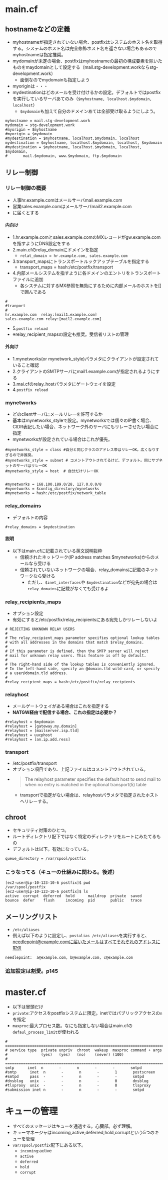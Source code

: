 # main.cf
## hostnameなどの定義
- myhostnameが指定されていない場合、postfixはシステムのホスト名を取得する。システムのホスト名は完全修飾ホスト名を返さない場合もあるのでmyhostnameは指定推奨。
- mydomainが未定の場合、postfixはmyhostnameの最初の構成要素を除いたものをmaydomainとして設定する（mail.stg-development.workならstg-development.work）
  - 面倒なのでmydomainも指定しよう
- myoriginは・・・
- mydestinationはどのメールを受け付けるかの設定。デフォルトではpostfixを実行しているサーバあてのみ（`$myhostname, localhost.$mydomain, localhost`）
  - `$mydomain`も加えて自分のドメインあては全部受け取るようにしよう。
```
myhostname = mail.stg-development.work
mydomain = stg-development.work
#myorigin = $myhostname
#myorigin = $mydomain
#mydestination = $myhostname, localhost.$mydomain, localhost
mydestination = $myhostname, localhost.$mydomain, localhost, $mydomain
#mydestination = $myhostname, localhost.$mydomain, localhost, $mydomain,
#       mail.$mydomain, www.$mydomain, ftp.$mydomain
```

## リレー制御
### リレー制御の概要
- 人事hr.example.comはメールサーバmail.example.com
- 営業sales.example.comはメールサーバmail2.example.com
- に届くとする
#### 内向け
- 1.hr.example.comとsales.example.comのMXレコードがgw.example.comを指すようにDNS設定をする
- 2.main.cfのrelay_domainにドメインを指定
  - `relat_domain = hr.example.com, sales.example.com`
- 3.transport_mapsにトランスポートルックアップテーブルを指定する
  - transport_maps = hash:/etc/postfix/transport
- 4.内部メールシステムを指すように各ドメインのエントリをトランスポートファイルに追加
  - 各システムに対するMX参照を無効にするために内部メールのホストを[]で囲んである
```
#
#tranport
#
hr.example.com  relay:[mail1.example.com]
sales.example.com relay:[mail2.example.com]
```
- 5.`postfix reload`
- ※relay_recipient_mapsの設定も推奨。受信者リストの管理

#### 外向け
- 1.mynetworks(or mynetwork_style)パラメタにクライアントが設定されていること確認
- 2.クライアントのSMTPサーバにmail1.example.comが指定されるようにする
- 3.mai.cfのrelay_hostパラメタにゲートウェイを設定
- 4.`postfix reload`


### mynetworks
- どのclientサーバにメールリレーを許可するか
- 基本はmynetworks_styleで設定。mynetworksでは個々のIP書く場合、CIDR表記したい場合、ネットワーク外のサーバにもリレーさせたい場合に指定
- mynetworksが設定されている場合はこれが優先。
```
#mynetworks_style = class #自分と同じクラスのアドレス帯はリレーOK。広くなりすぎるので非推奨。
#mynetworks_style = subnet # コメントアウトされてるけど、デフォルト。同じサブネットのサーバはリレーOK
#mynetworks_style = host  # 自分だけリレーOK


#mynetworks = 168.100.189.0/28, 127.0.0.0/8
#mynetworks = $config_directory/mynetworks
#mynetworks = hash:/etc/postfix/network_table
```

### relay_domains
- デフォルトの内容
```
#relay_domains = $mydestination
```
#### 説明
- 以下はmain.cfに記載されている英文説明抜粋
  - 信頼されたネットワーク(IP address matches $mynetworks)からのメールなら受ける
  - 信頼されていないネットワークの場合、relay_domainsに記載のネットワークなら受ける
    - ただし、`$inet_interfaces`や `$mydestination`などが宛先の場合は`relay_domains`に記載がなくても受けるよ

### relay_recipients_maps
- オプション設定
- 有効にすると/etc/postfix/relay_recipientsにある宛先しかリレーしないよ
```
# REJECTING UNKNOWN RELAY USERS
#
# The relay_recipient_maps parameter specifies optional lookup tables
# with all addresses in the domains that match $relay_domains.
#
# If this parameter is defined, then the SMTP server will reject
# mail for unknown relay users. This feature is off by default.
#
# The right-hand side of the lookup tables is conveniently ignored.
# In the left-hand side, specify an @domain.tld wild-card, or specify
# a user@domain.tld address.
#
#relay_recipient_maps = hash:/etc/postfix/relay_recipients
```
### relayhost
- メールゲートウェイがある場合はこれを指定する
- **NATGW経由で配信する場合、これの指定は必要か？**
```
#relayhost = $mydomain
#relayhost = [gateway.my.domain]
#relayhost = [mailserver.isp.tld]
#relayhost = uucphost
#relayhost = [an.ip.add.ress]
```

### transport
- /etc/postfix/transport
- オプション項目であり、上記ファイルはコメントアウトされている。
- >The relayhost parameter specifies the default host to send mail to when no entry is matched in the optional transport(5) table
  - transportで指定がない場合は、relayhostパラメタで指定されたホストへリレーする。

## chroot
- セキュリティ対策のひとつ。
- ルートディレクトリ配下ではなく特定のディレクトリをルートにみたてるもの
- デフォルトは以下。有効になっている。
```
queue_directory = /var/spool/postfix
```

### こうなってる（キューの仕組みに関わる。後述）
```
[ec2-user@ip-10-123-10-6 postfix]$ pwd
/var/spool/postfix
[ec2-user@ip-10-123-10-6 postfix]$ ls
active  corrupt  deferred  hold      maildrop  private  saved
bounce  defer    flush     incoming  pid       public   trace
```

## メーリングリスト
- `/etc/aliases`
- 例えば以下のように設定し、`postalias /etc/aliases`を実行すると、needlepoint@example.comに届いたメールはすべてそれぞれのアドレスに配信
```
needlepoint:  a@example.com, b@example.com, c@example.com
```
### 追加設定は割愛。p145

# master.cf
- 以下は冒頭だけ
- `private`:アクセスをpostfixシステムに限定。inetではパブリックアクセスの`n`を指定
- `maxproc`:最大プロセス数。なにも指定しない場合はmain.cfの`defaul_process_limit`が使われる
```
# ==========================================================================
# service type  private unpriv  chroot  wakeup  maxproc command + args
#               (yes)   (yes)   (no)    (never) (100)
# ==========================================================================
smtp      inet  n       -       n       -       -       smtpd
#smtp      inet  n       -       n       -       1       postscreen
#smtpd     pass  -       -       n       -       -       smtpd
#dnsblog   unix  -       -       n       -       0       dnsblog
#tlsproxy  unix  -       -       n       -       0       tlsproxy
#submission inet n       -       n       -       -       smtpd
```

# キューの管理
- すべてのメッセージはキューを通過する。心臓部。必ず理解。
- キューマネージャはincoming,active,deferred,hold,corruptという5つのキューを管理
- `var/spool/postfix`配下にある以下。
  - `incoming`:active
  - `active`
  - `deferred`
  - `hold`
  - `corrupt`




